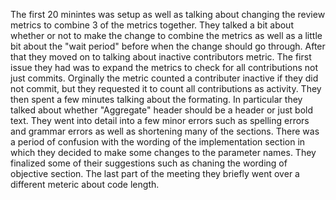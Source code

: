 The first 20 minintes was setup as well as talking about changing the review metrics to combine 3 of the metrics together. They talked a bit about whether or not to make the change to combine the metrics as well as a little bit about the "wait period" before when the change should go through. After that they moved on to talking about inactive contributors metric. The first issue they had was to expand the metrics to check for all contributions not just commits. Orginally the metric counted a contributer inactive if they did not commit, but they requested it to count all contributions as activity. They then spent a few minutes talking about the formating. In particular they talked about whether "Aggregate" header should be a header or just bold text. They went into detail into a few minor errors such as spelling errors and grammar errors as well as shortening many of the sections. There was a period of confusion with the wording of the implementation section in which they decided to make some changes to the parameter names. They finalized some of their suggestions such as chaning the wording of objective section. The last part of the meeting they briefly went over a different meteric about code length.
